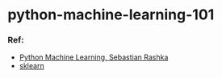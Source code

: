 # python-machine-learning-101

### Ref:
- [Python Machine Learning, Sebastian Rashka](https://www.packtpub.com/big-data-and-business-intelligence/python-machine-learning)
- [sklearn](scikit-learn.org)
